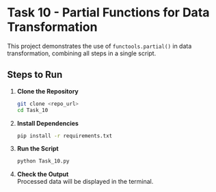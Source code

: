 # Task 10 - Partial Functions for Data Transformation

This project demonstrates the use of `functools.partial()` in data transformation, combining all steps in a single script.

## Steps to Run

1. **Clone the Repository**  
   ```sh
   git clone <repo_url>
   cd Task_10
   ```

2. **Install Dependencies**  
   ```sh
   pip install -r requirements.txt
   ```

3. **Run the Script**  
   ```sh
   python Task_10.py
   ```

4. **Check the Output**  
   Processed data will be displayed in the terminal.
